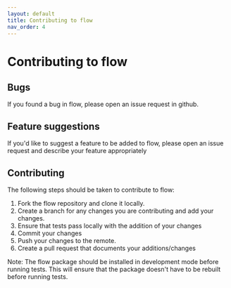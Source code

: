 ```yaml
---
layout: default
title: Contributing to flow
nav_order: 4
---
```


# Contributing to flow

## Bugs

If you found a bug in flow, please open an issue request in github.

## Feature suggestions

If you'd like to suggest a feature to be added to flow, please open an issue request and describe your feature appropriately

## Contributing

The following steps should be taken to contribute to flow:

1. Fork the flow repository and clone it locally.
2. Create a branch for any changes you are contributing and add your changes.
3. Ensure that tests pass locally with the addition of your changes
4. Commit your changes
5. Push your changes to the remote.
6. Create a pull request that documents your additions/changes

Note: The flow package should be installed in development mode before running tests. This will ensure that the package doesn't have to be rebuilt before running tests.
